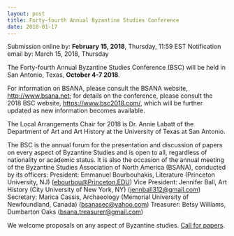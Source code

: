 ```yaml
---
layout: post
title: Forty-fourth Annual Byzantine Studies Conference
date: 2018-01-17
---
```


<div>



Submission online by: **February 15, 2018**, Thursday, 11:59
EST
Notification email by: March 15, 2018, Thursday

The
Forty-fourth Annual Byzantine Studies Conference (BSC) will be held in
San Antonio, Texas, **October 4-7 2018**.

For information on
BSANA, please consult the BSANA website, http://www.bsana.net; for
details on the conference, please consult the 2018 BSC website,
<https://www.bsc2018.com/>, which will be further updated as new
information becomes available.

The Local Arrangements Chair
for 2018 is Dr. Annie Labatt of the Department of Art and Art History at
the University of Texas at San Antonio.

The BSC is the annual
forum for the presentation and discussion of papers on every aspect of
Byzantine Studies and is open to all, regardless of nationality or
academic status. It is also the occasion of the annual meeting of the
Byzantine Studies Association of North America (BSANA), conducted by its
officers:
President: Emmanuel Bourbouhakis, Literature (Princeton
University, NJ) (<ebourbou@Princeton.EDU>)
Vice President: Jennifer
Ball, Art History (City University of New York, NY)
(<jennball312@gmail.com>)
Secretary: Marica Cassis, Archaeology
(Memorial University of Newfoundland, Canada)
(<bsanasec@yahoo.com>)
Treasurer: Betsy Williams, Dumbarton Oaks
(<bsana.treasurer@gmail.com>)

We welcome proposals on any
aspect of Byzantine studies. [Call for
papers](http://www.bsana.net/conference/2018_BSANA_CFP.pdf%29.).



</div>
